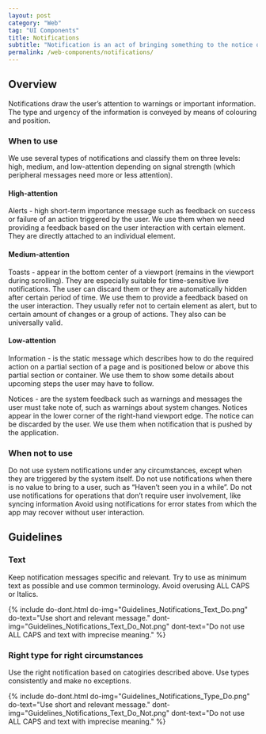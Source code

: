 ```yaml
---
layout: post
category: "Web"
tag: "UI Components"
title: Notifications
subtitle: "Notification is an act of bringing something to the notice of the user. They can be assigned to certain elements or be universally valid."
permalink: /web-components/notifications/
---
```


## Overview

Notifications draw the user’s attention to warnings or important information. The type and urgency of the information is conveyed by means of colouring and position.

### When to use

We use several types of notifications and classify them on three levels: high, medium, and low-attention depending on signal strength (which peripheral messages need more or less attention).

#### High-attention
Alerts - high short-term importance message such as feedback on success or failure of an action triggered by the user. We use them when we need providing a feedback based on the user interaction with certain element. They are directly attached to an individual element.

#### Medium-attention
Toasts - appear in the bottom center of a viewport (remains in the viewport during scrolling). They are especially suitable for time-sensitive live notifications. The user can discard them or they are automatically hidden after certain period of time. We use them to provide a feedback based on the user interaction. They usually refer not to certain element as alert, but to certain amount of changes or a group of actions. They also can be universally valid.

#### Low-attention
Information - is the static message which describes how to do the required action on a partial section of a page and is positioned below or above this partial section or container. We use them to show some details about upcoming steps the user may have to follow.

Notices - are the system feedback such as warnings and messages the user must take note of, such as warnings about system changes. Notices appear in the lower corner of the right-hand viewport edge. The notice can be discarded by the user. We use them when notification that is pushed by the application.


### When not to use

Do not use system notifications under any circumstances, except when they are triggered by the system itself.
Do not use notifications when there is no value to bring to a user, such as “Haven’t seen you in a while”. 
Do not use notifications for operations that don’t require user involvement, like syncing information
Avoid using notifications for error states from which the app may recover without user interaction.

## Guidelines
### Text
Keep notification messages specific and relevant. Try to use as minimum text as possible and use common terminology. Avoid overusing ALL CAPS or Italics.

{% include do-dont.html 
  do-img="Guidelines_Notifications_Text_Do.png"
  do-text="Use short and relevant message."
  dont-img="Guidelines_Notifications_Text_Do_Not.png"
  dont-text="Do not use ALL CAPS and text with imprecise meaning."
%}

### Right type for right circumstances
Use the right notification based on catogiries described above. Use types consistently and make no exceptions.

{% include do-dont.html 
  do-img="Guidelines_Notifications_Type_Do.png"
  do-text="Use short and relevant message."
  dont-img="Guidelines_Notifications_Text_Do_Not.png"
  dont-text="Do not use ALL CAPS and text with imprecise meaning."
%}
